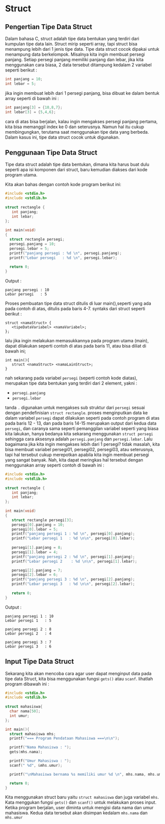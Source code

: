 # Struct
## Pengertian Tipe Data Struct
Dalam bahasa C, struct adalah tipe data bentukan yang terdiri dari kumpulan tipe data lain. Struct mirip seperti array, tapi struct bisa menampung lebih dari 1 jenis tipe data. 
Tipe data struct cocok dipakai untuk menampung data berkelompok. Misalnya kita ingin membuat persegi panjang. Setiap persegi panjang memiliki panjang dan lebar, jika kita menggunakan cara biasa, 2 data tersebut ditampung kedalam 2 variabel seperti berikut : 
```C
int panjang = 10;
int lebar = 5;
```
jika ingin membuat lebih dari 1 persegi panjang, bisa dibuat ke dalam bentuk array seperti di  bawah ini : 
```C
int panjang[3] = {10,8,7};
int lebar[3] = {5,4,6};
```
cara di atas bisa berjalan, kalau ingin mengakses persegi panjang pertama, kita bisa memanggil index ke 0 dan seterusnya. Namun hal itu cukup membingungkan, terutama saat menggunakan tipe data yang berbeda. Dalam kasus ini, tipe data struct cocok untuk digunakan.

## Penggunaan Tipe Data Struct
Tipe data struct adalah tipe data bentukan, dimana kita harus buat dulu seperti apa isi komponen dari struct, baru kemudian diakses dari kode program utama.

Kita akan bahas dengan contoh kode program berikut ini:
```C
#include <stdio.h>
#include <stdlib.h>
 
struct rectangle {
   int panjang;
   int lebar;
};
 
int main(void)
{
  struct rectangle persegi;
  persegi.panjang = 10;
  persegi.lebar = 5;
  printf("panjang persegi : %d \n", persegi.panjang);
  printf("Lebar persegi   : %d \n", persegi.lebar);
 
  return 0;
}
```
Output : 
```
panjang persegi : 10
Lebar persegi   : 5
```
Proses pembuatan tipe data struct ditulis di luar main(),seperti yang ada pada contoh di atas, ditulis pada baris 4-7. syntaks dari struct seperti berikut : 
```
struct <namaStruct> {
   <tipeDataVariabel> <namaVariabel>;
};
```
lalu jika ingin melakukan memasukkannya pada program utama (main), dapat dilakukan seperti contoh di atas pada baris 11, atau bisa diliat di bawah ini;
```
int main(){
   struct <namaStruct> <namaLainStruct>;
}
```
nah sekarang pada variabel `persegi` (seperti contoh kode diatas), merupakan tipe data bentukan yang terdiri dari 2 element, yakni : 
* `persegi.panjang`
* `persegi.lebar`

tanda `.` digunakan untuk mengakses sub struktur dari `persegi` sesuai dengan pendefinisian `struct rectangle`.
proses menginputkan data ke dalam variabel `persegi` dapat dilakukan seperti pada contoh program di atas pada baris 12 - 13, dan pada baris 14-15 merupakan output dari kedua data `persegi`, dan caranya sama seperti pemanggilan variabel seperti yang biasa kita lakukan, hanya bedanya kita sekarang menggunakan `struct persegi` sehingga cara aksesnya adalah `persegi.panjang` dan `persegi.lebar`.
Lalu bagaimana jika kita ingin mengakses lebih dari 1 persegi? tidak masalah, kita bisa membuat variabel persegi01, persegi02, persegi03, atau seterusnya, tapi hal tersebut cukup merepotkan apabila kita ingin membuat persegi yang sangat banyak. Nah, kita dapat meringkas hal tersebut dengan menggunakan array seperti contoh di bawah ini : 
```C
#include <stdio.h>
#include <stdlib.h>
 
struct rectangle {
   int panjang;
   int lebar;
};
 
int main(void)
{
   struct rectangle persegi[3];
   persegi[0].panjang = 10;
   persegi[0].lebar = 5;
   printf("panjang persegi 1 : %d \n", persegi[0].panjang);
   printf("Lebar persegi 1   : %d \n\n", persegi[0].lebar);
  
   persegi[1].panjang = 8;
   persegi[1].lebar = 4;
   printf("panjang persegi 2 : %d \n", persegi[1].panjang);
   printf("Lebar persegi 2    : %d \n\n", persegi[1].lebar);

   persegi[2].panjang = 7;
   persegi[2].lebar = 6;
   printf("panjang persegi 3 : %d \n", persegi[2].panjang);
   printf("Lebar persegi 3   : %d \n\n", persegi[2].lebar);
   
   return 0;
}
```
Output : 
```
panjang persegi 1 : 10 
Lebar persegi 1   : 5

panjang persegi 2 : 8
Lebar persegi 2   : 4

panjang persegi 3 : 7
Lebar persegi 3   : 6
```

## Input Tipe Data Struct
Sekarang kita akan mencoba cara agar user dapat menginput data pada tipe data Struct, kita bisa menggunakan fungsi `gets()` atau `scanf`. lihatlah program dibawah ini : 
```C
#include <stdio.h>
#include <stdlib.h>
 
struct mahasiswa{
  char nama[50];
  int umur;
};

int main(){
  struct mahasiswa mhs;
  printf("=== Program Pendataan Mahasiswa ===\n\n");

  printf("Nama Mahasiswa : ");
  gets(mhs.nama);

  printf("Umur Mahasiswa : ");
  scanf(" %d", &mhs.umur);

  printf("\nMahasiswa bernama %s memiliki umur %d \n", mhs.nama, mhs.umur);

  return 0;
}
```
Kita menggunakan struct baru yaitu `struct mahasiswa` dan juga variabel `mhs`. Kata menggukan fungsi `gets()` dan `scanf()` untuk melakukan proses input. Ketika program berjalan, user diminta untuk mengisi data nama dan umur mahasiswa. Kedua data tersebut akan disimpan kedalam `mhs.nama` dan `mhs.umur`